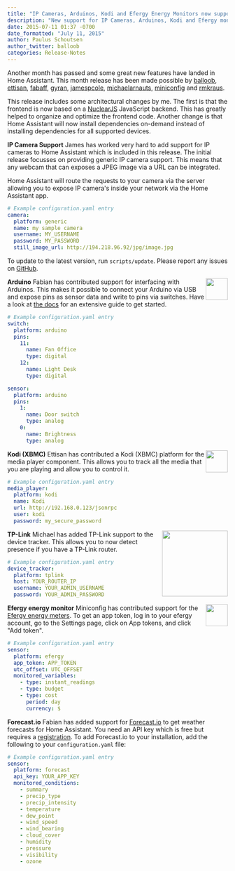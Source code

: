 ```yaml
---
title: "IP Cameras, Arduinos, Kodi and Efergy Energy Monitors now supported"
description: "New support for IP Cameras, Arduinos, Kodi and Efergy monitors"
date: 2015-07-11 01:37 -0700
date_formatted: "July 11, 2015"
author: Paulus Schoutsen
author_twitter: balloob
categories: Release-Notes
---
```


Another month has passed and some great new features have landed in Home Assistant. This month release has been made possible by [balloob](https://github.com/balloob), [ettisan](https://github.com/ettisan), [fabaff](https://github.com/fabaff), [gyran](https://github.com/gyran), [jamespcole](https://github.com/jamespcole), [michaelarnauts](https://github.com/michaelarnauts), [miniconfig](https://github.com/miniconfig) and [rmkraus](https://github.com/rmkraus).

This release includes some architectural changes by me. The first is that the frontend is now based on a [NuclearJS](http://optimizely.github.io/nuclear-js/) JavaScript backend. This has greatly helped to organize and optimize the frontend code. Another change is that Home Assistant will now install dependencies on-demand instead of installing dependencies for all supported devices.

__IP Camera Support__
James has worked very hard to add support for IP cameras to Home Assistant which is included in this release. The initial release focusses on providing generic IP camera support. This means that any webcam that can exposes a JPEG image via a URL can be integrated.

Home Assistant will route the requests to your camera via the server allowing you to expose IP camera's inside your network via the Home Assistant app.

```yaml
# Example configuration.yaml entry
camera:
  platform: generic
  name: my sample camera
  username: MY_USERNAME
  password: MY_PASSWORD
  still_image_url: http://194.218.96.92/jpg/image.jpg
```

<div class='note'>
To update to the latest version, run <code>scripts/update</code>. Please report any issues on <a href='https://github.com/home-assistant/home-assistant/issues'>GitHub</a>.
</div>

<!--more-->

__Arduino__
<img src='/images/supported_brands/arduino.png' style='border:none; box-shadow: none; float: right;' height='50' /> Fabian has contributed support for interfacing with Arduinos. This makes it possible to connect your Arduino via USB and expose pins as sensor data and write to pins via switches. Have a look at [the docs](/components/arduino/) for an extensive guide to get started.

```yaml
# Example configuration.yaml entry
switch:
  platform: arduino
  pins:
    11:
      name: Fan Office
      type: digital
    12:
      name: Light Desk
      type: digital

sensor:
  platform: arduino
  pins:
    1:
      name: Door switch
      type: analog
    0:
      name: Brightness
      type: analog
```

__Kodi (XBMC)__
<img src='/images/supported_brands/kodi.png' style='border:none; box-shadow: none; float: right;' height='50' /> Ettisan has contributed a Kodi (XBMC) platform for the media player component. This allows you to track all the media that you are playing and allow you to control it.

```yaml
# Example configuration.yaml entry
media_player:
  platform: kodi
  name: Kodi
  url: http://192.168.0.123/jsonrpc
  user: kodi
  password: my_secure_password
```

__TP-Link__
<img src='/images/supported_brands/tp-link.png' style='border:none; box-shadow: none; float: right;' width='150' /> Michael has added TP-Link support to the device tracker. This allows you to now detect presence if you have a TP-Link router.

```yaml
# Example configuration.yaml entry
device_tracker:
  platform: tplink
  host: YOUR_ROUTER_IP
  username: YOUR_ADMIN_USERNAME
  password: YOUR_ADMIN_PASSWORD
```

__Efergy energy monitor__
<img src='/images/supported_brands/efergy.png' style='border:none; box-shadow: none; float: right;' height='50' /> Miniconfig has contributed support for the [Efergy energy meters](https://efergy.com). To get an app token, log in to your efergy account, go to the Settings page, click on App tokens, and click "Add token".

```yaml
# Example configuration.yaml entry
sensor:
  platform: efergy
  app_token: APP_TOKEN
  utc_offset: UTC_OFFSET
  monitored_variables:
    - type: instant_readings
    - type: budget
    - type: cost
      period: day
      currency: $
```

__Forecast.io__
Fabian has added support for [Forecast.io](https://forecast.io/) to get weather forecasts for Home Assistant. You need an API key which is free but requires a [registration](https://developer.forecast.io/register). To add Forecast.io to your installation, add the following to your `configuration.yaml` file:

```yaml
# Example configuration.yaml entry
sensor:
  platform: forecast
  api_key: YOUR_APP_KEY
  monitored_conditions:
    - summary
    - precip_type
    - precip_intensity
    - temperature
    - dew_point
    - wind_speed
    - wind_bearing
    - cloud_cover
    - humidity
    - pressure
    - visibility
    - ozone
```
